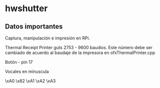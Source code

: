 # hwshutter

## Datos importantes

Captura, manipulación e impresión en RPi. 

Thermal Receipt Printer guts 2753 - 9600 baudios. Este número debe ser cambiado de acuerdo al baudaje de la impresora en ofxThermalPrinter.cpp

Botón - pin 17

Vocales en mínuscula

\xA0 \x82 \xA1 \xA2 \xA3
